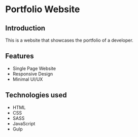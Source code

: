 # Portfolio Website

## Introduction

This is a website that showcases the portfolio of a developer.

## Features

- Single Page Website
- Responsive Design
- Minimal UI/UX

## Technologies used

- HTML
- CSS
- SASS
- JavaScript
- Gulp
